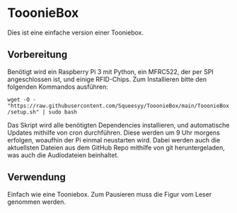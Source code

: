 # TooonieBox
Dies ist eine einfache version einer Tooniebox. 
## Vorbereitung
Benötigt wird ein Raspberry Pi 3 mit Python, ein MFRC522, der per SPI angeschlossen ist, und einige RFID-Chips.
Zum Installieren bitte den folgenden Kommandos ausführen:

```wget -O - "https://raw.githubusercontent.com/Squeesyy/TooonieBox/main/TooonieBox/setup.sh" | sudo bash```

Das Skript wird alle benötigten Dependencies installieren, und automatische Updates mithilfe von cron durchführen. Diese werden um 9 Uhr morgens erfolgen, woaufhin der Pi einmal neustarten wird. 
Dabei werden auch die aktuellsten Dateien aus dem GitHub Repo mithilfe von git heruntergeladen, was auch die Audiodateien beinhaltet.

## Verwendung
Einfach wie eine Tooniebox. Zum Pausieren muss die Figur vom Leser genommen werden.
